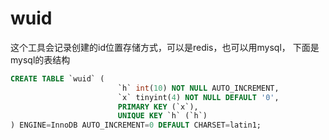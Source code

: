 # wuid

这个工具会记录创建的id位置存储方式，可以是redis，也可以用mysql，
下面是mysql的表结构

```sql
CREATE TABLE `wuid` (
                        `h` int(10) NOT NULL AUTO_INCREMENT,
                        `x` tinyint(4) NOT NULL DEFAULT '0',
                        PRIMARY KEY (`x`),
                        UNIQUE KEY `h` (`h`)
) ENGINE=InnoDB AUTO_INCREMENT=0 DEFAULT CHARSET=latin1;
```